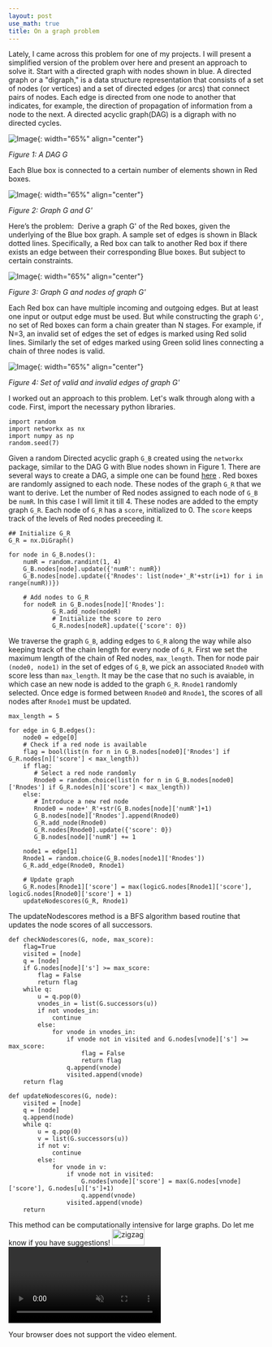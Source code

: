 ```yaml
---
layout: post
use_math: true
title: On a graph problem
---
```


Lately, I came across this problem for one of my projects. I will present a simplified version of the problem over here and present an approach to solve it.
Start with a directed graph with nodes shown in blue. A directed graph or a "digraph," is a data structure representation that consists of a set of nodes (or vertices) and a set of directed edges (or arcs) that connect pairs of nodes. Each edge is directed from one node to another that indicates, for example, the direction of propagation of information from a node to the next. A directed acyclic graph(DAG) is a digraph with no directed cycles.

![Image](/assets/Graph/BGraph.001.jpeg){: width="65%" align="center"}

*Figure 1: A DAG G*

Each Blue box is connected to a certain number of elements shown in Red boxes.

![Image](/assets/Graph/BGraph.002.jpeg){: width="65%" align="center"}

*Figure 2: Graph G and G'*

Here’s the problem:  Derive a graph G' of the Red boxes, given the underlying of the Blue box graph. A sample set of edges is shown in Black dotted lines. Specifically, a Red box can talk to another Red box if there exists an edge between their corresponding Blue boxes. But subject to certain constraints.

![Image](/assets/Graph/BGraph.003.jpeg){: width="65%" align="center"}

*Figure 3: Graph G and nodes of graph G'*

Each Red box can have multiple incoming and outgoing edges. But at least one input or output edge must be used. But while constructing the graph `G'`, no set of Red boxes can form a chain greater than N stages. For example, if N=3, an invalid set of edges the set of edges is marked using Red solid lines. Similarly the set of edges marked using Green solid lines connecting a chain of three nodes is valid.

![Image](/assets/Graph/BGraph.004.jpeg){: width="65%" align="center"}

*Figure 4: Set of valid and invalid edges of graph G'*

I worked out an approach to this problem. Let's walk through along with a code. 
First, import the necessary python libraries.

```
import random
import networkx as nx
import numpy as np
random.seed(7)
```

Given a random Directed acyclic graph `G_B` created using the `networkx` package, similar to the DAG G with Blue nodes shown in Figure 1. There are several ways to create a DAG, a simple one can be found <a href="https://gist.github.com/flekschas/0ea70dec4d92bc706e61" rel="noreferrer">here</a> . Red boxes are randomly assigned to each node. These nodes of the graph `G_R` that we want to derive. Let the number of Red nodes assigned to each node of `G_B` be `numR`. In this case I will limit it till 4. These nodes are added to the empty graph `G_R`. Each node of `G_R` has a `score`, initialized to 0. The `score` keeps track of the levels of Red nodes preceeding it.

```
## Initialize G_R
G_R = nx.DiGraph()

for node in G_B.nodes():
    numR = random.randint(1, 4)
    G_B.nodes[node].update({'numR': numR})
    G_B.nodes[node].update({'Rnodes': list(node+'_R'+str(i+1) for i in range(numR))})

    # Add nodes to G_R
    for nodeR in G_B.nodes[node]['Rnodes']:
            G_R.add_node(nodeR)
            # Initialize the score to zero
            G_R.nodes[nodeR].update({'score': 0})
```

We traverse the graph `G_B`, adding edges to `G_R` along the way while also keeping track of the chain length for every node of `G_R`. First we set the maximum length of the chain of Red nodes, `max_length`. Then for node pair `(node0, node1)` in the set of edges of `G_B`, we pick an associated `Rnode0` with score less than `max_length`. It may be the case that no such is avaiable, in which case an new node is added to the graph `G_R`. `Rnode1` randomly selected. Once edge is formed between `Rnode0` and `Rnode1`, the scores of all nodes after `Rnode1` must be updated.
```
max_length = 5

for edge in G_B.edges():
    node0 = edge[0]
    # Check if a red node is available 
    flag = bool(list(n for n in G_B.nodes[node0]['Rnodes'] if G_R.nodes[n]['score'] < max_length))
    if flag:
       # Select a red node randomly
       Rnode0 = random.choice(list(n for n in G_B.nodes[node0]['Rnodes'] if G_R.nodes[n]['score'] < max_length))
    else:
       # Introduce a new red node
       Rnode0 = node+'_R'+str(G_B.nodes[node]['numR']+1)
       G_B.nodes[node]['Rnodes'].append(Rnode0)
       G_R.add_node(Rnode0)
       G_R.nodes[Rnode0].update({'score': 0})
       G_B.nodes[node]['numR'] += 1
       
    node1 = edge[1]
    Rnode1 = random.choice(G_B.nodes[node1]['Rnodes'])
    G_R.add_edge(Rnode0, Rnode1)
    
    # Update graph
    G_R.nodes[Rnode1]['score'] = max(logicG.nodes[Rnode1]['score'], logicG.nodes[Rnode0]['score'] + 1)
    updateNodescores(G_R, Rnode1)

```

The updateNodescores method is a BFS algorithm based routine that updates the node scores of all successors.
```
def checkNodescores(G, node, max_score):
    flag=True
    visited = [node]
    q = [node]
    if G.nodes[node]['s'] >= max_score:
        flag = False
        return flag
    while q:
        u = q.pop(0)
        vnodes_in = list(G.successors(u))
        if not vnodes_in:
            continue
        else:
            for vnode in vnodes_in:
                if vnode not in visited and G.nodes[vnode]['s'] >= max_score:
                    flag = False
                    return flag
                q.append(vnode)
                visited.append(vnode)
    return flag

def updateNodescores(G, node):
    visited = [node]
    q = [node]
    q.append(node)
    while q:
        u = q.pop(0)
        v = list(G.successors(u))
        if not v:
            continue
        else:
            for vnode in v:
                if vnode not in visited:
                    G.nodes[vnode]['score'] = max(G.nodes[vnode]['score'], G.nodes[u]['s']+1)
                    q.append(vnode)
                visited.append(vnode)
    return
```
This method can be computationally intensive for large graphs. Do let me know if you have suggestions!
<img src="{{site.baseurl | prepend: site.url}}assets/Graph/27197181_MotionElements_awkward-dumbfounded-hd.gif"  width="64" height="32" alt="zigzag" />
<video autoplay muted loop>
  <source src="https://github.com/at3e/at3e.github.io/tree/main/assets/Graph/27197181_MotionElements_awkward-dumbfounded-hd.mp4" type="video/mp4">
  <p>Your browser does not support the video element.</p>
</video>
